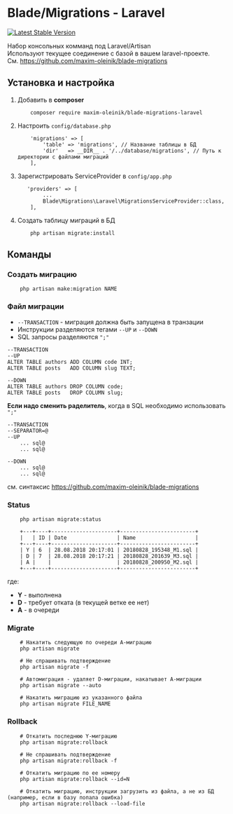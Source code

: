 Blade/Migrations - Laravel
==========================
[![Latest Stable Version](https://poser.pugx.org/maxim-oleinik/blade-migrations-laravel/v/stable)](https://packagist.org/packages/maxim-oleinik/blade-migrations-laravel)

Набор консольных комманд под Laravel/Artisan  
Используют текущее соединение с базой в вашем laravel-проекте.  
См. https://github.com/maxim-oleinik/blade-migrations

Установка и настройка
---------

1. Добавить в **composer**
    ```
        composer require maxim-oleinik/blade-migrations-laravel
    ```

2. Настроить `config/database.php`
    ```
        'migrations' => [
            'table' => 'migrations', // Название таблицы в БД
            'dir'   => __DIR__ . '/../database/migrations', // Путь к директории с файлами миграций
        ],
    ```

3. Зарегистрировать ServiceProvider в `config/app.php`
    ```
       'providers' => [
            ...
            Blade\Migrations\Laravel\MigrationsServiceProvider::class,
        ],
    ```

4. Создать таблицу миграций в БД
    ```
        php artisan migrate:install
    ```


Команды
---------

### Создать миграцию
```
    php artisan make:migration NAME
```
### Файл миграции
* `--TRANSACTION` - миграция должна быть запущена в транзации
* Инструкции разделяются тегами `--UP` и `--DOWN`
* SQL запросы разделяются `";"`
```
--TRANSACTION
--UP
ALTER TABLE authors ADD COLUMN code INT;
ALTER TABLE posts   ADD COLUMN slug TEXT;

--DOWN
ALTER TABLE authors DROP COLUMN code;
ALTER TABLE posts   DROP COLUMN slug;
```

**Если надо сменить раделитель**, когда в SQL необходимо использовать `";"`
```
--TRANSACTION
--SEPARATOR=@
--UP
    ... sql@
    ... sql@

--DOWN
    ... sql@
    ... sql@
```


см. синтаксис https://github.com/maxim-oleinik/blade-migrations


### Status
```
    php artisan migrate:status

    +---+----+---------------------+------------------------+
    |   | ID | Date                | Name                   |
    +---+----+---------------------+------------------------+
    | Y | 6  | 28.08.2018 20:17:01 | 20180828_195348_M1.sql |
    | D | 7  | 28.08.2018 20:17:21 | 20180828_201639_M3.sql |
    | A |    |                     | 20180828_200950_M2.sql |
    +---+----+---------------------+------------------------+
```
где:
* **Y** - выполнена
* **D** - требует отката (в текущей ветке ее нет)
* **A** - в очереди


### Migrate
```
    # Накатить следующую по очереди А-миграцию
    php artisan migrate

    # Не спрашивать подтверждение
    php artisan migrate -f

    # Автомиграция - удаляет D-миграции, накатывает А-миграции
    php artisan migrate --auto

    # Накатить миграцию из указанного файла
    php artisan migrate FILE_NAME
```


### Rollback
```
    # Откатить последнюю Y-миграцию
    php artisan migrate:rollback

    # Не спрашивать подтверждение
    php artisan migrate:rollback -f

    # Откатить миграцию по ее номеру
    php artisan migrate:rollback --id=N

    # Откатить миграцию, инструкции загрузить из файла, а не из БД (например, если в базу попала ошибка)
    php artisan migrate:rollback --load-file
```
